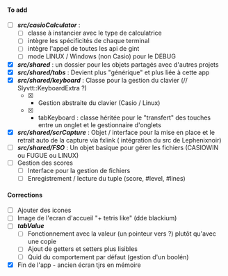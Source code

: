#### To add

- [ ] ***src/casioCalculator*** :
  - [ ] classe à instancier avec le type de calculatrice
  - [ ] intègre les spécificités de chaque terminal
  - [ ] intègre l'appel de toutes les api de gint
  - [ ] mode LINUX / Windows (non Casio) pour le DEBUG
- [x] ***src/shared*** : un dossier pour les objets partagés avec d'autres projets
- [x] ***src/shared/tabs*** : Devient plus "générique" et plus liée à cette app
- [x] ***src/shared/keyboard*** : Classe pour la gestion du clavier (// Slyvtt::KeyboardExtra ?)
  - [x] - Gestion abstraite du clavier (Casio / Linux)
  - [x] - tabKeyboard : classe héritée pour le "transfert" des touches entre un onglet et le gestionnaire d'onglets
- [x] ***src/shared/scrCapture*** : Objet / interface pour la mise en place et le retrait auto de la capture via fxlink ( intégration du src de Lephenixnoir)
- [ ] ***src/shared/FSO*** : Un objet basique pour gérer les fichiers (CASIOWIN ou FUGUE ou LINUX)
- [ ] Gestion des scores
  - [ ] Interface pour la gestion de fichiers
  - [ ] Enregistrement / lecture du tuple (score, #level, #lines)

#### Corrections
- [ ] Ajouter des icones
- [ ] Image de l'ecran d'accueil "+ tetris like" (dde blackium)
- [ ] ***tabValue***
  - [ ] Fonctionnement avec la valeur (un pointeur vers ?) plutôt qu'avec une copie
  - [ ] Ajout de getters et setters plus lisibles
  - [ ] Quid du comportement par défaut (gestion d'un boolén)
- [x] Fin de l'app - ancien écran tjrs en mémoire